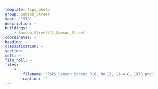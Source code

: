 ```yaml
---
template: fsps_photo
group: Samson_Street
year: '1978'
description: ~
buildings:
    - Samson_Street/13_Samson_Street
coordinates: ~
heading: ~
classification: ~
section: ~
cell: ~
film_roll: ~
files:
    -
        filename: 'FSPS_Samson_Street_016,_No_13,_11-4-C,_1978.png'
        caption: ''
---
```

